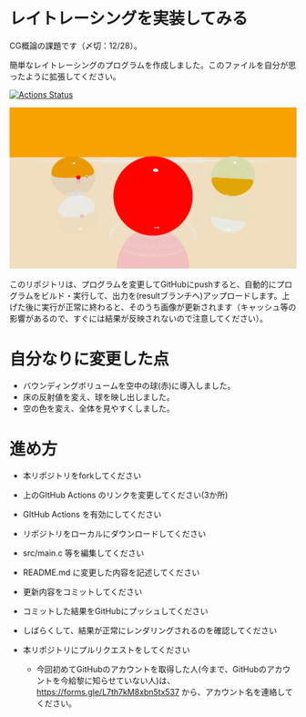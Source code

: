 ﻿# レイトレーシングを実装してみる
CG概論の課題です（〆切：12/28）。

簡単なレイトレーシングのプログラムを作成しました。このファイルを自分が思ったように拡張してください。

[![Actions Status](https://github.com/kanade1004/raytracer/workflows/CI/badge.svg)](https://github.com/kanade1004/raytracer/actions)

![結果画像](https://github.com/kanade1004/raytracer/raw/result/result.png)

このリポジトリは、プログラムを変更してGitHubにpushすると、自動的にプログラムをビルド・実行して、出力を(resultブランチへ)アップロードします。上げた後に実行が正常に終わると、そのうち画像が更新されます（キャッシュ等の影響があるので、すぐには結果が反映されないので注意してください）。

# 自分なりに変更した点
- バウンディングボリュームを空中の球(赤)に導入しました。
- 床の反射値を変え、球を映し出しました。
- 空の色を変え、全体を見やすくしました。

# 進め方
* 本リポジトリをforkしてください
* 上のGItHub Actions のリンクを変更してください(3か所)
* GItHub Actions を有効にしてください
* リポジトリをローカルにダウンロードしてください
* src/main.c 等を編集してください
* README.md に変更した内容を記述してください
* 更新内容をコミットしてください
* コミットした結果をGitHubにプッシュしてください
* しばらくして、結果が正常にレンダリングされるのを確認してください
* 本リポジトリにプルリクエストをしてください
 
  * 今回初めてGitHubのアカウントを取得した人(今まで、GitHubのアカウントを今給黎に知らせていない人)は、https://forms.gle/L7th7kM8xbn5tx537 から、アカウント名を連絡してください。
